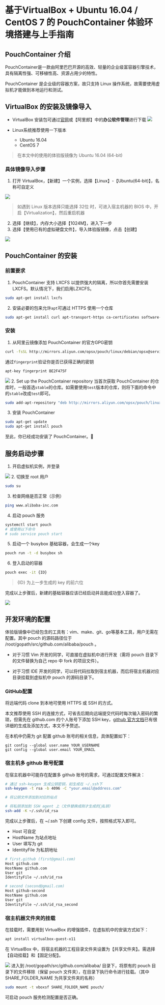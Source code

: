 # 基于VirtualBox + Ubuntu 16.04 / CentOS 7 的 PouchContainer 体验环境搭建与上手指南

## PouchContainer 介绍
PouchContainer是一款由阿里巴巴开源的高效、轻量的企业级富容器引擎技术，具有隔离性强、可移植性高、资源占用少的特性。

PouchContainer 是企业级的容器方案，故只支持 Linux 操作系统，故需要使用虚拟机才能做到本地运行和测试。

## VirtualBox 的安装及镜像导入
- VirtualBox 安装包可通过[官网](https://www.virtualbox.org/wiki/Downloads)或【阿里郎】中的**办公软件管理**进行下载
![](https://i.loli.net/2018/07/30/5b5ed5e30c753.png)

- Linux系统推荐使用一下版本
    - Ubuntu 16.04
    - CentOS 7

> 在本文中的使用的体验版镜像为 Ubuntu 16.04 (64-bit)

### 具体镜像导入步骤
1. 打开 VirtualBox，【新建】一个实例，选择【Linux】-【Ubuntu(64-bit)】，名称可自定义

![](https://i.loli.net/2018/07/30/5b5ed82dc96e8.png)
> 如遇到 Linux 版本选择只能选择 32位 时，可进入宿主机器的 BIOS 中，开启【Virtualization】，然后重启机器
2. 选择【继续】，内存大小选择【1024M】，进入下一步
3. 选择【使用已有的虚拟硬盘文件】，导入体验版镜像，点击【创建】

![](https://i.loli.net/2018/07/30/5b5ed8d04536f.png)

## PouchContainer 的安装
### 前置要求
1. PouchContainer 支持 LXCFS 以提供强大的隔离，所以你首先需要安装 LXCFS。默认情况下，我们启用LZXCFS。
``` bash
sudo apt-get install lxcfs
```
2. 安装必要的包来允许`apt`可通过 HTTPS 使用一个仓库
``` bash
sudo apt-get install curl apt-transport-https ca-certificates software-properties-common
```
### 安装
1. 从阿里云镜像添加 PouchContainer 的官方GPG密钥
``` bash
curl -fsSL http://mirrors.aliyun.com/opsx/pouch/linux/debian/opsx@service.alibaba.com.gpg.key | sudo apt-key add -
```
通过`fingerprint`验证你是否已获得正确的密钥
``` bash
apt-key fingerprint BE2F475F
```

![](https://i.loli.net/2018/07/31/5b5fd27d16c00.png)
2. Set up the PouchContainer repository
当首次获取 PouchContainer 的仓库时，一般首选`stable`的仓库。如需要使用`test`版本的仓库，则将下面的命令中的`stable`改成`test`即可。
``` bash
sudo add-apt-repository "deb http://mirrors.aliyun.com/opsx/pouch/linux/debian/ pouch stable"
```

3. 安装 PouchContainer
``` bash
sudo apt-get update
sudo apt-get install pouch
```
至此，你已经成功安装了 PouchContainer。

## 服务启动步骤
1. 开启虚拟机实例，并登录

![](https://i.loli.net/2018/07/30/5b5eda998850b.png)
2. 切换至 root 用户
``` bash
sudo su
```
3. 检查网络是否正常（示例）
``` bash
ping www.alibaba-inc.com
```
4. 启动 pouch 服务
``` bash
systemctl start pouch
# 或使用以下命令
# sudo service pouch start
```
5. 启动一个 busybox 基础容器，会生成一个key
``` bash
pouch run -t -d busybox sh
```
6. 登入启动的容器
``` bash
pouch exec -it {ID}
```
> {ID} 为上一步生成的 key 的前六位

完成以上步骤后，新建的基础容器应该已经启动并且能成功登入容器了。

![](https://i.loli.net/2018/07/30/5b5edd8c3f50f.png)

## 开发环境的配置
体验版镜像中已经包含的工具有：vim、make、git、go等基本工具，用户无需在配置。其中 pouch 的源码路径位于 /root/gopath/src/github.com/alibaba/pouch 。

- 对于习惯 Vim 开发的同学，可直接在虚拟机中进行开发（需将 pouch 目录下的文件替换为自己 repo 中 fork 的项目文件）。

- 对于习惯 IDE 开发的同学，可以将代码拉取到宿主机器，而后将宿主机器对应目录挂载到虚拟机中 pouch 的源码目录下。

### GitHub配置
将远端代码 clone 到本地可使用 HTTPS 或 SSH 的方式。

本文推荐使用 SSH 的连接方式，可省去后期向远端提交代码时每次输入密码的繁琐，但需先在 github.com 的个人账号下添加 SSH key，[github 官方文档](https://help.github.com/articles/generating-a-new-ssh-key-and-adding-it-to-the-ssh-agent/)已有很详细的生成及添加方式，本文不予赘述。

在本机中仍需为 git 配置 github 账号的相关信息，具体配置如下：
``` git
git config --global user.name YOUR_USERNAME
git config --global user.email YOUR_EMAIL
```
### 宿主机多 github 账号配置
在宿主机器中可能存在配置多 github 账号的需求，可通过配置文件解决：

``` bash
# 通过 ssh-keygen 生成公钥密钥，如生成在 ~/.ssh下
ssh-keygen -t rsa -b 4096 -C "your.email@address.com"

# 将公钥文件添加到对应的站点

# 将私钥添加到 SSH agent 上（文件替换成刚才生成的私钥）
ssh-add -K ~/.ssh/id_rsa 
```
完成以上步骤后，在 ~/.ssh 下创建 config 文件，按照格式写入即可。
- Host 可自定
- HostName 为站点地址
- User 填写为 git
- IdentityFile 为私钥地址
``` bash
# first.github (first@gmail.com)
Host github.com
HostName github.com
User git
IdentityFile ~/.ssh/id_rsa

# second (second@gmail.com)
Host github-second
HostName github.com
User git
IdentityFile ~/.ssh/id_rsa_second
```

### 宿主机器文件夹的挂载
在挂载时，需要用到 VirtualBox 的增强插件，在虚拟机中的安装方式如下：
``` bash
apt install virtualbox-guest-x11
```
在 VirtualBox 中，将宿主机器的工程目录文件夹设置为【共享文件夹】。需选择【自动挂载】和【固定分配】。

![](https://i.loli.net/2018/07/30/5b5eee8226510.png)
进入到 /root/gopath/src/github.com/alibaba/ 目录下，将原有的 pouch 目录下的文件移除（保留 pouch 文件夹），在目录下执行命令进行挂载。（其中 SHARE_FOLDER_NAME 为共享文件夹的名称）
``` bash
sudo mount -t vboxsf SHARE_FOLDER_NAME pouch/
```
可启动 pouch 服务检测配置是否正确。
